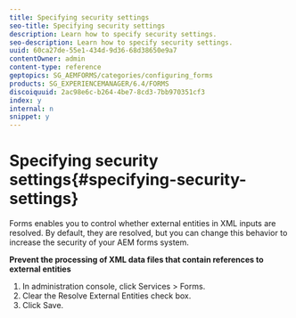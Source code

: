 ```yaml
---
title: Specifying security settings
seo-title: Specifying security settings
description: Learn how to specify security settings.
seo-description: Learn how to specify security settings.
uuid: 60ca27de-55e1-434d-9d36-68d38650e9a7
contentOwner: admin
content-type: reference
geptopics: SG_AEMFORMS/categories/configuring_forms
products: SG_EXPERIENCEMANAGER/6.4/FORMS
discoiquuid: 2ac98e6c-b264-4be7-8cd3-7bb970351cf3
index: y
internal: n
snippet: y
---
```


# Specifying security settings{#specifying-security-settings}

Forms enables you to control whether external entities in XML inputs are resolved. By default, they are resolved, but you can change this behavior to increase the security of your AEM forms system.

**Prevent the processing of XML data files that contain references to external entities**

1. In administration console, click Services &gt; Forms.
1. Clear the Resolve External Entities check box.
1. Click Save.

